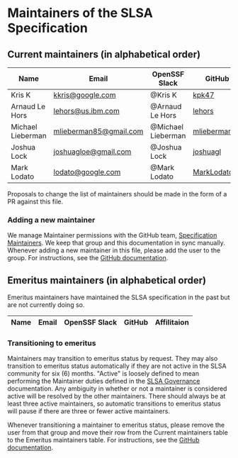 # Maintainers of the SLSA Specification

## Current maintainers (in alphabetical order)

| Name | Email | OpenSSF Slack | GitHub | Affilitaion |
| --- | --- | --- | --- | --- |
| Kris K | kkris@google.com | @Kris K | [kpk47](https://github.com/kpk47) | Google |
| Arnaud Le Hors | lehors@us.ibm.com | @Arnaud Le Hors | [lehors](https://github.com/lehors) | IBM |
| Michael Lieberman | mlieberman85@gmail.com | @Michael Lieberman | [mlieberman85](https://github.com/mlieberman85) | Kusari |
| Joshua Lock | joshuagloe@gmail.com | @Joshua Lock |  [joshuagl](https://github.com/joshuagl) | Verizon |
| Mark Lodato | lodato@google.com |  @Mark Lodato | [MarkLodato](https://github.com/MarkLodato) | Google |

Proposals to change the list of maintainers should be made in the form of a PR
against this file.

### Adding a new maintainer

We manage Maintainer permissions with the GitHub team,
[Specification Maintainers](https://github.com/orgs/slsa-framework/teams/specification-maintainers).
We keep that group and this documentation in sync manually.
Whenever adding a new maintainer in this file, please add the user to the group.
For instructions, see the [GitHub documentation](https://docs.github.com/en/organizations/organizing-members-into-teams/adding-organization-members-to-a-team).

## Emeritus maintainers (in alphabetical order)

Emeritus maintainers have maintained the SLSA specification in the past but are
not currently doing so.

| Name | Email | OpenSSF Slack | GitHub | Affilitaion |
| --- | --- | --- | --- | --- |

### Transitioning to emeritus

Maintainers may transition to emeritus status by request. They may also
transition to emeritus status automatically if they are not active in the SLSA
community for six (6) months. "Active" is loosely defined to mean performing the
Maintainer duties defined in the [SLSA Governance](https://github.com/slsa-framework/governance/blob/main/5._Governance.md) documentation.
Any ambiguity in whether or not a maintainer is considered active will be
resolved by the other maintainers. There should always be at least three active
maintainers, so automatic transitions to emeritus status will pause if there
are three or fewer active maintainers.

Whenever transitioning a maintainer to emeritus status, please remove the user
from that group and move their row from the Current maintainers table to the
Emeritus maintainers table. For instructions, see the [GitHub documentation](https://docs.github.com/en/organizations/organizing-members-into-teams/removing-organization-members-from-a-team).
